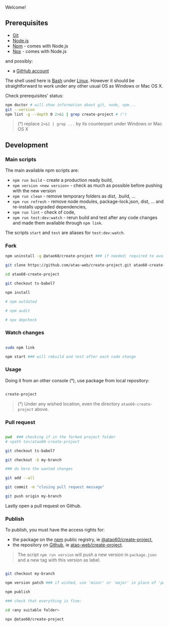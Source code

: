 Welcome!

## Prerequisites 

* [Git](https://git-scm.com/)
* [Node.js](https://nodejs.org/en/download/)
* [Npm](https://www.npmjs.com/) - comes with Node.js
* [Npx](https://github.com/npm/npx#readme) - comes with Node.js

and possibly:
* a [GitHub account](https://github.com/)

The shell used here is [Bash](https://www.gnu.org/software/bash/) under [Linux](https://www.linuxfoundation.org/). However it should be straightforward to work under any other usual OS as Windows or Mac OS X.

Check prerequisites' status:
```bash
npm doctor # will show information about git, node, npm...
git --version
npm list -g --depth 0 2>&1 | grep create-project # (°)
```

> (°) replace `2>&1 | grep ...` by its counterpart under Windows or Mac OS X

## Development

### Main scripts

The main available npm scripts are:

- `npm run build` - create a production ready build,
- `npm version <new version>` - check as much as possible before pushing with the new version
- `npm run clean` - remove temporary folders as dist, .build, ...
- `npm run refresh` - remove node modules, package-lock.json, dist, ... and re-installs upgraded dependencies,
- `npm run lint` - check of code,
- `npm run test:dev:watch` - rerun build and test after any code changes and made them available through `npm link`.

The scripts `start` and `test` are aliases for `test:dev:watch`.

### Fork

```bash
npm uninstall -g @atao60/create-project ### if needed; required to avoid any issue with `npm link`, see below

git clone https://github.com/atao-web/create-project.git atao60-create-project

cd atao60-create-project

git checkout ts-babel7

npm install

# npm outdated

# npm audit

# npx depcheck

```

### Watch changes

```bash

sudo npm link

npm start ### will rebuild and test after each code change
```

### Usage

Doing it from an other console (°), use package from local repository:

```bash

create-project

```

> (°) Under any wished location, even the directory `atao60-create-project` above. 

### Pull request

```bash

pwd  ### checking if in the forked project folder
# <path to>/atao60-create-project

git checkout ts-babel7

git checkout -b my-branch

### do here the wanted changes

git add --all

git commit -m "closing pull request message"

git push origin my-branch

```
Lastly open a pull request on Github.

### Publish

To publish, you must have the access rights for:
- the package on the [npm](https://www.npmjs.com/) public registry, ie [@atao60/create-project](https://www.npmjs.com/package/@atao60/create-project),
- the repository on [Github](https://github.com), ie [atao-web/create-project](https://github.com/atao-web/create-project).

> The script `npm run version` will push a new version in `package.json` and a new tag with this version as label.

```bash

git checkout my-branch

npm version patch ### if wished, use 'minor' or 'major' in place of 'patch'

npm publish

### check that everything is fine:

cd <any suitable folder>

npx @atao60/create-project


```
